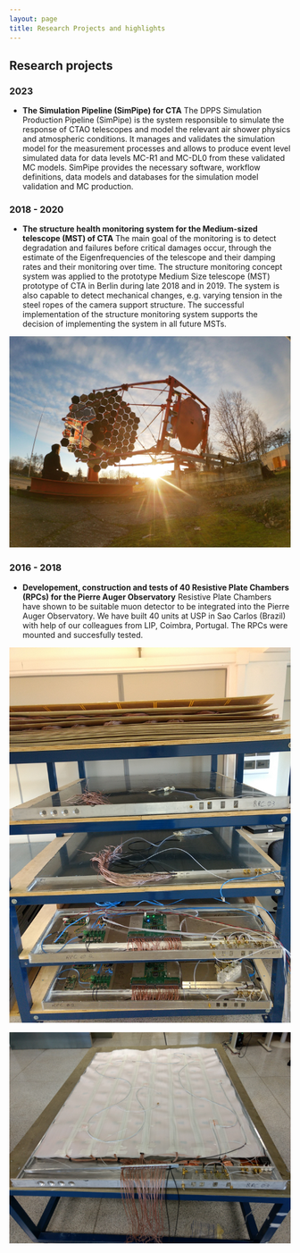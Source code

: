 ```yaml
---
layout: page
title: Research Projects and highlights
---
```

## Research projects

### 2023 
- **The Simulation Pipeline (SimPipe) for CTA**
The DPPS Simulation Production Pipeline (SimPipe) is the system responsible to simulate the response of CTAO telescopes and model the relevant air shower physics and atmospheric conditions. It manages and validates the simulation model for the measurement processes and allows to produce event level simulated data for data levels MC-R1 and MC-DL0 from these validated MC models. SimPipe provides the necessary software, workflow definitions, data models and databases for the simulation model validation and MC production.

### 2018 - 2020
- **The structure health monitoring system for the Medium-sized telescope (MST) of CTA**
The main goal of the monitoring is to detect degradation and failures before critical damages occur, through the estimate of the Eigenfrequencies of the telescope and their damping rates and their monitoring over time. The structure monitoring concept system was applied to the prototype Medium Size telescope (MST) prototype of CTA in Berlin during late 2018 and in 2019. The system is also capable to detect mechanical changes, e.g. varying tension in the steel ropes of the camera support structure. The successful implementation of the structure monitoring system supports the decision of implementing the system in all future MSTs.

![Sunset at the MST prototype in Adlershof|100x145](mst.jpg)

### 2016 - 2018
- **Developement, construction and tests of 40 Resistive Plate Chambers (RPCs) for the Pierre Auger Observatory**
Resistive Plate Chambers have shown to be suitable muon detector to be integrated into the Pierre Auger Observatory. We have built 40 units at USP in Sao Carlos (Brazil) with help of our colleagues from LIP, Coimbra, Portugal. The RPCs were mounted and succesfully tested.

![4 mounted and functioning RPCs|100x145](RPC.jpg)

![One RPC during assembly|100x145](RPC2.jpg)
